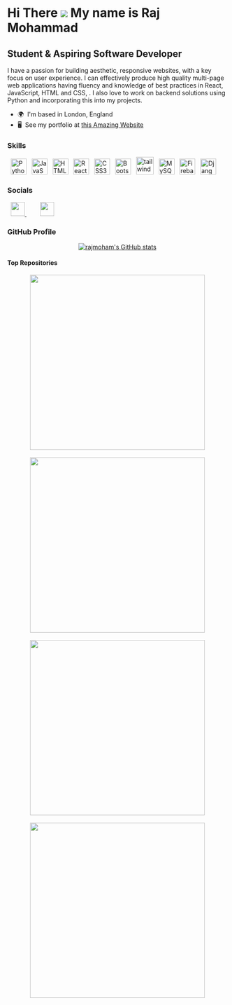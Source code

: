 Hi There ![](https://user-images.githubusercontent.com/18350557/176309783-0785949b-9127-417c-8b55-ab5a4333674e.gif)  My name is Raj Mohammad
==========================================================================================================================================
Student & Aspiring Software Developer
-------------------------------------

I have a passion for building aesthetic, responsive websites, with a key focus on user experience. I can effectively produce high quality multi-page web applications having fluency and knowledge of best practices in React, JavaScript, HTML and CSS, . I also love to work on backend solutions using Python and incorporating this into my projects. 

- 🌍  I'm based in London, England <br>
- 🖥️  See my portfolio at [this Amazing Website](https://www.rajmoham.co.uk)

### Skills

<p align="left">
  &nbsp;
  <img src="https://raw.githubusercontent.com/danielcranney/readme-generator/main/public/icons/skills/python-colored.svg" width="36" height="36" alt="Python"/>
  &nbsp;
  <img src="https://raw.githubusercontent.com/danielcranney/readme-generator/main/public/icons/skills/javascript-colored.svg" width="36" height="36" alt="JavaScript" /> &nbsp;
  <img src="https://raw.githubusercontent.com/danielcranney/readme-generator/main/public/icons/skills/html5-colored.svg" width="36" height="36" alt="HTML5"/> &nbsp;
  <img src="https://raw.githubusercontent.com/danielcranney/readme-generator/main/public/icons/skills/react-colored.svg" width="36" height="36" alt="React"/> &nbsp;
  <img src="https://raw.githubusercontent.com/danielcranney/readme-generator/main/public/icons/skills/css3-colored.svg" width="36" height="36" alt="CSS3" /> &nbsp;
  <img src="https://raw.githubusercontent.com/danielcranney/readme-generator/main/public/icons/skills/bootstrap-colored.svg" width="36" height="36" alt="Bootstrap"/> &nbsp;
  <img src="https://www.vectorlogo.zone/logos/tailwindcss/tailwindcss-icon.svg" alt="tailwind" width="40" height="40"/> &nbsp;
  <img src="https://raw.githubusercontent.com/danielcranney/readme-generator/main/public/icons/skills/mysql-colored.svg" width="36" height="36" alt="MySQL"/> &nbsp;
  <img src="https://raw.githubusercontent.com/danielcranney/readme-generator/main/public/icons/skills/firebase-colored.svg" width="36" height="36" alt="Firebase"/> &nbsp;
  <img src="https://raw.githubusercontent.com/danielcranney/readme-generator/main/public/icons/skills/django-colored.svg" width="36" height="36" alt="Django" /> &nbsp;
</p>

### Socials
<p align="left">
  &nbsp;
  <a href="https://www.github.com/rajmoham" target="_blank" rel="noreferrer">
    <img src="https://raw.githubusercontent.com/danielcranney/readme-generator/main/public/icons/socials/github-dark.svg" width="32" height="32" />
  </a> 
  &nbsp; &nbsp; &nbsp; &nbsp;
  <a href="https://www.linkedin.com/in/raj-mohammad" target="_blank" rel="noreferrer">
    <img src="https://raw.githubusercontent.com/danielcranney/readme-generator/main/public/icons/socials/linkedin.svg" width="32" height="32" />
  </a>
</p>

### GitHub Profile
<div align="center">
  <a href="http://www.github.com/rajmoham" align="center">
    <img src="https://github-readme-stats.vercel.app/api?username=rajmoham&show_icons=true&hide=stars,prs,issues,&count_private=true&title_color=22c55e&text_color=ffffff&icon_color=22c55e&bg_color=27272a&hide_border=true&show_icons=true" alt="rajmoham's GitHub stats" />
  </a>
</div>


#### Top Repositories
<div width="70%" align="center">
  <a href="https://github.com/rajmoham/nft-marketplace">
    <img align="center" width="400px" src="https://github-readme-stats.vercel.app/api/pin/?username=rajmoham&repo=nft-marketplace&title_color=22c55e&text_color=ffffff&icon_color=22c55e&bg_color=27272a&hide_border=true&locale=en" />
  </a>
  <br/><br/>
  <a href="https://github.com/rajmoham/FakeStore">
    <img align="center" width="400px" src="https://github-readme-stats.vercel.app/api/pin/?username=rajmoham&repo=FakeStore&title_color=22c55e&text_color=ffffff&icon_color=22c55e&bg_color=27272a&hide_border=true&locale=en" />
  </a>
  <br/><br/>
  <a href="https://github.com/rajmoham/Song-Downloader">
    <img align="center" width="400px" src="https://github-readme-stats.vercel.app/api/pin/?username=rajmoham&repo=Song-Downloader&title_color=22c55e&text_color=ffffff&icon_color=22c55e&bg_color=27272a&hide_border=true&locale=en" />
  </a>
  <br/><br/>
    <a href="https://github.com/rajmoham/Studio-Ghibli">
    <img align="center" width="400px" src="https://github-readme-stats.vercel.app/api/pin/?username=rajmoham&repo=Studio-Ghibli&title_color=22c55e&text_color=ffffff&icon_color=22c55e&bg_color=27272a&hide_border=true&locale=en" />
  </a>
</div>
